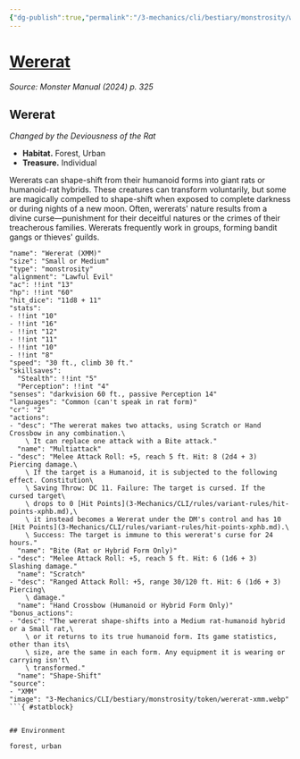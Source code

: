 ```yaml
---
{"dg-publish":true,"permalink":"/3-mechanics/cli/bestiary/monstrosity/wererat-xmm/","tags":["ttrpg-cli/compendium/src/5e/xmm","ttrpg-cli/monster/cr/2","ttrpg-cli/monster/environment/forest","ttrpg-cli/monster/environment/urban","ttrpg-cli/monster/size/small-or-medium","ttrpg-cli/monster/type/monstrosity"],"noteIcon":""}
---
```


# [Wererat](3-Mechanics\CLI\bestiary\monstrosity/wererat-xmm.md)
*Source: Monster Manual (2024) p. 325*  

## Wererat

*Changed by the Deviousness of the Rat*

- **Habitat.** Forest, Urban  
- **Treasure.** Individual  

Wererats can shape-shift from their humanoid forms into giant rats or humanoid-rat hybrids. These creatures can transform voluntarily, but some are magically compelled to shape-shift when exposed to complete darkness or during nights of a new moon. Often, wererats' nature results from a divine curse—punishment for their deceitful natures or the crimes of their treacherous families. Wererats frequently work in groups, forming bandit gangs or thieves' guilds.

```statblock
"name": "Wererat (XMM)"
"size": "Small or Medium"
"type": "monstrosity"
"alignment": "Lawful Evil"
"ac": !!int "13"
"hp": !!int "60"
"hit_dice": "11d8 + 11"
"stats":
- !!int "10"
- !!int "16"
- !!int "12"
- !!int "11"
- !!int "10"
- !!int "8"
"speed": "30 ft., climb 30 ft."
"skillsaves":
  "Stealth": !!int "5"
  "Perception": !!int "4"
"senses": "darkvision 60 ft., passive Perception 14"
"languages": "Common (can't speak in rat form)"
"cr": "2"
"actions":
- "desc": "The wererat makes two attacks, using Scratch or Hand Crossbow in any combination.\
    \ It can replace one attack with a Bite attack."
  "name": "Multiattack"
- "desc": "Melee Attack Roll: +5, reach 5 ft. Hit: 8 (2d4 + 3) Piercing damage.\
    \ If the target is a Humanoid, it is subjected to the following effect. Constitution\
    \ Saving Throw: DC 11. Failure: The target is cursed. If the cursed target\
    \ drops to 0 [Hit Points](3-Mechanics/CLI/rules/variant-rules/hit-points-xphb.md),\
    \ it instead becomes a Wererat under the DM's control and has 10 [Hit Points](3-Mechanics/CLI/rules/variant-rules/hit-points-xphb.md).\
    \ Success: The target is immune to this wererat's curse for 24 hours."
  "name": "Bite (Rat or Hybrid Form Only)"
- "desc": "Melee Attack Roll: +5, reach 5 ft. Hit: 6 (1d6 + 3) Slashing damage."
  "name": "Scratch"
- "desc": "Ranged Attack Roll: +5, range 30/120 ft. Hit: 6 (1d6 + 3) Piercing\
    \ damage."
  "name": "Hand Crossbow (Humanoid or Hybrid Form Only)"
"bonus_actions":
- "desc": "The wererat shape-shifts into a Medium rat-humanoid hybrid or a Small rat,\
    \ or it returns to its true humanoid form. Its game statistics, other than its\
    \ size, are the same in each form. Any equipment it is wearing or carrying isn't\
    \ transformed."
  "name": "Shape-Shift"
"source":
- "XMM"
"image": "3-Mechanics/CLI/bestiary/monstrosity/token/wererat-xmm.webp"
```{ #statblock}


## Environment

forest, urban